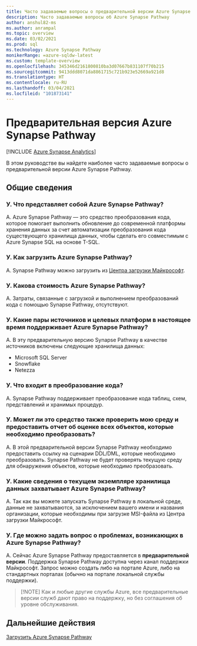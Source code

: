 ```yaml
---
title: Часто задаваемые вопросы о предварительной версии Azure Synapse Pathway
description: Часто задаваемые вопросы об Azure Synapse Pathway
author: anshul82-ms
ms.author: anrampal
ms.topic: overview
ms.date: 03/02/2021
ms.prod: sql
ms.technology: Azure Synapse Pathway
monikerRange: =azure-sqldw-latest
ms.custom: template-overview
ms.openlocfilehash: 345346d2161800810ba3d07667b831107f70b215
ms.sourcegitcommit: 9413ddd8071da8861715c721b923e52669a921d8
ms.translationtype: HT
ms.contentlocale: ru-RU
ms.lasthandoff: 03/04/2021
ms.locfileid: "101873141"
---
```

# <a name="azure-synapse-pathway-preview"></a>Предварительная версия Azure Synapse Pathway
[!INCLUDE [Azure Synapse Analytics](../../includes/applies-to-version/asa.md)]

В этом руководстве вы найдете наиболее часто задаваемые вопросы о предварительной версии Azure Synapse Pathway.

## <a name="general"></a>Общие сведения

### <a name="q-what-is-azure-synapse-pathway"></a>У. Что представляет собой Azure Synapse Pathway?

A. Azure Synapse Pathway — это средство преобразования кода, которое помогает выполнить обновление до современной платформы хранения данных за счет автоматизации преобразования кода существующего хранилища данных, чтобы сделать его совместимым с Azure Synapse SQL на основе T-SQL.

### <a name="q-how-can-i-download-azure-synapse-pathway"></a>У. Как загрузить Azure Synapse Pathway?

A. Synapse Pathway можно загрузить из [Центра загрузки Майкрософт](https://aka.ms/synapse-pathway-download).

### <a name="q-how-much-does-azure-synapse-pathway-cost"></a>У. Какова стоимость Azure Synapse Pathway?

A. Затраты, связанные с загрузкой и выполнением преобразований кода с помощью Synapse Pathway, отсутствуют.

### <a name="q-what-sourcetarget-pairs-does-azure-synapse-pathway-currently-support"></a>У. Какие пары источников и целевых платформ в настоящее время поддерживает Azure Synapse Pathway?

A. В эту предварительную версию Synapse Pathway в качестве источников включены следующие хранилища данных:
- Microsoft SQL Server
- Snowflake
- Netezza

### <a name="q-what-is-included-as-part-of-the-code-conversion"></a>У. Что входит в преобразование кода?

A. Synapse Pathway поддерживает преобразование кода таблиц, схем, представлений и хранимых процедур.

### <a name="q-can-it-also-scan-my-environment-and-provide-an-assessment-report-of-all-the-objects-that-need-to-be-convertedtranslated"></a>У. Может ли это средство также проверить мою среду и предоставить отчет об оценке всех объектов, которые необходимо преобразовать?

A. В этой предварительной версии Synapse Pathway необходимо предоставить ссылку на сценарии DDL/DML, которые необходимо преобразовать. Synapse Pathway не будет проверять текущую среду для обнаружения объектов, которые необходимо преобразовать.

### <a name="q-what-information-does-azure-synapse-pathway-capture-about-my-current-data-warehouse-instance"></a>У. Какие сведения о текущем экземпляре хранилища данных захватывает Azure Synapse Pathway?

A. Так как вы можете запускать Synapse Pathway в локальной среде, данные не захватываются, за исключением вашего имени и названия организации, которые необходимы при загрузке MSI-файла из Центра загрузки Майкрософт.

### <a name="q-where-can-i-raise-issues-encountered-in-azure-synapse-pathway"></a>У. Где можно задать вопрос о проблемах, возникающих в Azure Synapse Pathway?

A. Сейчас Azure Synapse Pathway предоставляется в **предварительной версии**.   Поддержка Synapse Pathway доступна через канал поддержки Майкрософт. Запрос можно создать либо на портале Azure, либо на стандартных порталах (обычно на портале локальной службы поддержки).

> [!NOTE] Как и любые другие службы Azure, все предварительные версии служб дают право на поддержку, но без соглашения об уровне обслуживания.

<!-- ### Troubleshooting and optimization

#### Q. Why do I see slow performance while running the code conversion?

#### Q. Translation of errors or unexpected results? -->

## <a name="next-steps"></a>Дальнейшие действия

[Загрузить Azure Synapse Pathway](synapse-pathway-download.md)